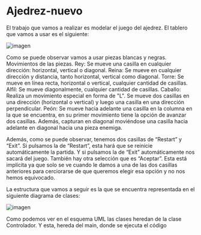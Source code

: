 # Ajedrez-nuevo
El trabajo que vamos a realizar es modelar el juego del ajedrez. 
El tablero que vamos a usar es el siguiente:

![imagen](https://github.com/koke2511/Ajedrez-nuevo/assets/62717610/e483b501-16b5-443b-a019-a2fb93c2ca34)

 
Como se puede observar vamos a usar piezas blancas y negras.
Movimientos de las piezas.
Rey: Se mueve una casilla en cualquier dirección: horizontal, vertical o diagonal.
Reina: Se mueve en cualquier dirección y distancia, tanto horizontal, vertical como diagonal.
Torre: Se mueve en línea recta, horizontal o vertical, cualquier cantidad de casillas.
Alfil: Se mueve diagonalmente, cualquier cantidad de casillas.
Caballo: Realiza un movimiento especial en forma de "L". Se mueve dos casillas en una dirección (horizontal o vertical) y luego una casilla en una dirección perpendicular.
Peón: Se mueve hacia adelante una casilla en la columna en la que se encuentra, en su primer movimiento tiene la opción de avanzar dos casillas. Además, capturan en diagonal moviéndose una casilla hacia adelante en diagonal hacia una pieza enemiga.

Además, como se puede observar, tenemos dos casillas de “Restart” y “Exit”. Si pulsamos la de “Restart”, esta hará que se reinicie automáticamente la partida. Y si pulsamos la de “Exit” automáticamente nos sacará del juego. También hay otra selección que es “Aceptar”. Esta está implícita ya que solo se ve cuando le damos a una de las dos casillas anteriores para cerciorarse de que queremos elegir esa opción y no nos hemos equivocado. 



La estructura que vamos a seguir es la que se encuentra representada en el siguiente diagrama de clases:

![imagen](https://github.com/koke2511/Ajedrez/assets/62717610/be047839-e2ca-4a4e-a9d6-3a89b3ca007b)

 
Como podemos ver en el esquema UML las clases heredan de la clase Controlador. Y esta, hereda del main, donde se ejecuta el código



 
